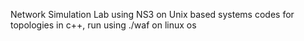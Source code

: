Network Simulation Lab using NS3 on Unix based systems
codes for topologies in c++, run using ./waf on linux os
